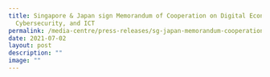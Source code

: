 ```yaml
---
title: Singapore & Japan sign Memorandum of Cooperation on Digital Economy, AI,
  Cybersecurity, and ICT
permalink: /media-centre/press-releases/sg-japan-memorandum-cooperation-digital-economy-ai-cybersecurity-ict/
date: 2021-07-02
layout: post
description: ""
image: ""
---
```

